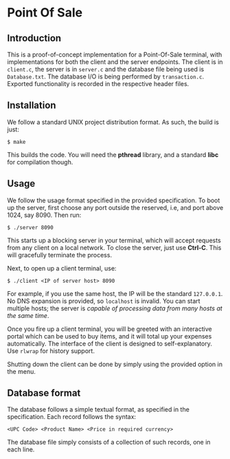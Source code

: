 # Point Of Sale

## Introduction

This is a proof-of-concept implementation for a Point-Of-Sale terminal, with implementations for both the client and the server
endpoints. The client is in `client.c`, the server is in `server.c` and the database file being used is `Database.txt`. The
database I/O is being performed by `transaction.c`. Exported functionality is recorded in the respective header files.

## Installation

We follow a standard UNIX project distribution format. As such, the build is just:

```
$ make
```

This builds the code. You will need the **pthread** library, and a standard **libc** for compilation though.

## Usage

We follow the usage format specified in the provided specification. To boot up the server, first choose any port
outside the reserved, i.e, and port above 1024, say 8090. Then run:

```
$ ./server 8090
```

This starts up a blocking server in your terminal, which will accept requests from any client on a local network. To
close the server, just use **Ctrl-C**. This will gracefully terminate the process.

Next, to open up a client terminal, use:

```
$ ./client <IP of server host> 8090
```

For example, if you use the same host, the IP will be the standard `127.0.0.1`. No DNS expansion is provided, so `localhost`
is invalid. You can start multiple hosts; the server is _capable of processing data from many hosts at the same time_.

Once you fire up a client terminal, you will be greeted with an interactive portal which can be used to buy items, and it will
total up your expenses automatically. The interface of the client is designed to self-explanatory. Use `rlwrap` for history
support.

Shutting down the client can be done by simply using the provided option in the menu.

## Database format

The database follows a simple textual format, as specified in the specification. Each record follows the syntax:

```
<UPC Code> <Product Name> <Price in required currency>
```

The database file simply consists of a collection of such records, one in each line.
